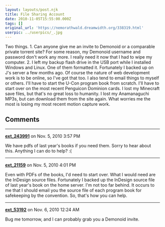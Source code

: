 ```yaml
---
layout: layouts/post.njk
title: File Sharing Account
date: 2010-11-05T15:55:00.000Z
tags: []
original_url: 'https://nemorathwald.dreamwidth.org/338319.html'
userpic: ../userpics/_.jpg
---
```

Two things. 1. Can anyone give me an invite to Demonoid or a comparable private torrent site? For some reason, my Demonoid username and password don't work any more. I really need it now that I had to wipe my computer. 2. I left my backup flash drive in the USB port while I installed Windows and Linux. One of them formatted it. Fortunately I backed up on J's server a few months ago. Of course the nature of web development work is to be online, so I've got that too. I also tend to email things to myself or others. I'll have to start the U-Con program book from scratch. I'll have to start over on the most recent Penguicon Dominion cards. I lost my Minecraft save files, but that's no great loss to humanity. I lost my Anamanaguchi MP3s, but can download them from the site again. What worries me the most is losing my most recent motion capture work.

## Comments

---

**[ext_243991](https://www.dreamwidth.org/users/ext_243991)** on Nov. 5, 2010 3:57 PM

We have pdfs of last year's books if you need them. Sorry to hear about this. Anything I can do to help? :(

---

**[ext_21159](https://www.dreamwidth.org/users/ext_21159)** on Nov. 5, 2010 4:01 PM

Even with PDFs of the books, I'd need to start over. What I would need are the InDesign source files. Fortunately I backed up the InDesign source file of last year's book on the home server. I'm not too far behind. It occurs to me that I should email you the source file of each program book for safekeeping by the convention. So, that's how you can help.

---

**[ext_53192](https://www.dreamwidth.org/users/ext_53192)** on Nov. 6, 2010 12:24 AM

Bug me tomorrow, and I can probably grab you a Demonoid invite.
